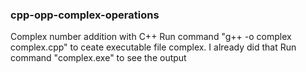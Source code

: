 ### cpp-opp-complex-operations
Complex number addition with C++
Run command "g++ -o complex complex.cpp"  to ceate executable file complex. I already did that
Run command "complex.exe" to see the output
